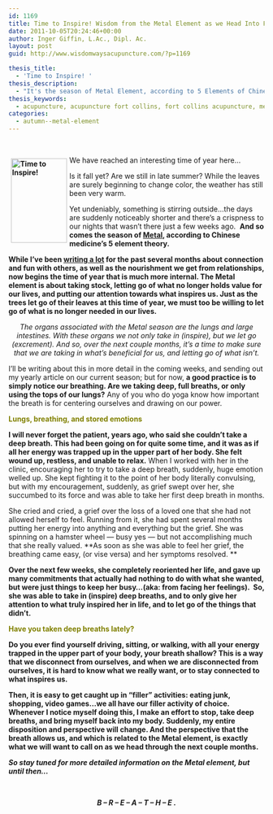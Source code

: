 ```yaml
---
id: 1169
title: Time to Inspire! Wisdom from the Metal Element as we Head Into Fall
date: 2011-10-05T20:24:46+00:00
author: Inger Giffin, L.Ac., Dipl. Ac.
layout: post
guid: http://www.wisdomwaysacupuncture.com/?p=1169

thesis_title:
  - 'Time to Inspire! '
thesis_description:
  - "It's the season of Metal Element, according to 5 Elements of Chinese Medicine.  It's time to focus on what inspires us, and let go of what doesn't. "
thesis_keywords:
  - acupuncture, acupuncture fort collins, fort collins acupuncture, metal element
categories:
  - autumn--metal-element
---
```

&nbsp;

**<img src="https://origin.ih.constantcontact.com/fs085/1102844965003/img/88.jpg" alt="Time to Inspire!" width="109.8" height="165.6" align="left" border="0" hspace="5" vspace="5" />**

We have reached an interesting time of year here&#8230;

Is it fall yet? Are we still in late summer? While the leaves are surely beginning to change color, the weather has still been very warm.

Yet undeniably, something is stirring outside&#8230;the days are suddenly noticeably shorter and there&#8217;s a crispness to our nights that wasn&#8217;t there just a few weeks ago.  **And so comes the season of [Metal](http://www.wisdomwaysacupuncture.com/2016/11/05/metal-season-the-time-for-learning-about-letting-go-but-that-whats-of-value-remains/), according to Chinese medicine&#8217;s 5 element theory.**

**While I&#8217;ve been [writing a lot](http://www.wisdomwaysacupuncture.com/2017/05/23/into-the-fire-we-go-more-tips-from-an-acupuncturist-for-staying-balanced-in-summer/) for the past several months about connection and fun with others, as well as the nourishment we get from relationships, now begins the time of year that is much more internal. The Metal element is about taking stock, letting go of what no longer holds value for our lives, and putting our attention towards what inspires us. Just as the trees let go of their leaves at this time of year, we must too be willing to let go of what is no longer needed in our lives.**

<p style="text-align: center;">
  <em>The organs associated with the Metal season are the lungs and large intestines. With these organs we not only take in (inspire), but we let go (excrement). And so, over the next couple months, it&#8217;s a time to make sure that we are taking in what&#8217;s beneficial for us, and letting go of what isn&#8217;t.</em>
</p>

I&#8217;ll be writing about this in more detail in the coming weeks, and sending out my yearly article on our current season; but for now, **a good practice is to simply notice our breathing. Are we taking deep, full breaths, or only using the tops of our lungs?** Any of you who do yoga know how important the breath is for centering ourselves and drawing on our power.

<span style="color: #808000;"><strong>Lungs, breathing, and stored emotions</strong></span>

**I will never forget the patient, years ago, who said she couldn&#8217;t take a deep breath. This had been going on for quite some time, and it was as if all her energy was trapped up in the upper part of her body. She felt wound up, restless, and unable to relax.** When I worked with her in the clinic, encouraging her to try to take a deep breath, suddenly, huge emotion welled up. She kept fighting it to the point of her body literally convulsing, but with my encouragement, suddenly, as grief swept over her, she succumbed to its force and was able to take her first deep breath in months.

She cried and cried, a grief over the loss of a loved one that she had not allowed herself to feel. Running from it, she had spent several months putting her energy into anything and everything but the grief. She was spinning on a hamster wheel &#8212; busy yes &#8212; but not accomplishing much that she really valued. **As soon as she was able to feel her grief, the breathing came easy, (or vise versa) and her symptoms resolved. ** 

**Over the next few weeks, she completely reoriented her life, and gave up many commitments that actually had nothing to do with what she wanted, but were just things to keep her busy&#8230;(aka: from facing her feelings).  So, she was able to take in (inspire) deep breaths, and to only give her attention to what truly inspired her in life, and to let go of the things that didn&#8217;t.**

<p style="text-align: left;">
  <span style="color: #808000;"><strong>Have you taken deep breaths lately?</strong></span>
</p>

<p style="text-align: left;">
  <strong>Do you ever find yourself driving, sitting, or walking, with all your energy trapped in the upper part of your body, your breath shallow? This is a way that we disconnect from ourselves, and when we are disconnected from ourselves, it is hard to know what we really want, or to stay connected to what inspires us. </strong>
</p>

<p style="text-align: left;">
  <strong>Then, it is easy to get caught up in &#8220;filler&#8221; activities: eating junk, shopping, video games&#8230;we all have our filler activity of choice. Whenever I notice myself doing this, I make an effort to stop, take deep breaths, and bring myself back into my body. Suddenly, my entire disposition and perspective will change. And the perspective that the breath allows us, and which is related to the Metal element, is exactly what we will want to call on as we head through the next couple months. </strong>
</p>

**_**So stay tuned for more detailed information on the Metal element, but until then&#8230;**_**

&nbsp;

<p style="text-align: center;">
  <em><strong>B &#8211; R &#8211; E &#8211; A &#8211; T &#8211; H &#8211; E .</strong></em>
</p>